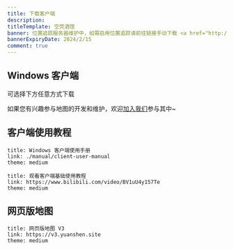 ```yaml
---
title: 下载客户端
description:
titleTemplate: 空荧酒馆
banner: 位置追踪服务器维护中，如需启用位置追踪请前往链接手动下载 <a href="http://a6t.cn/fa565" target="_black">http://a6t.cn/fa565</a>（提取码：KYJG）
bannerExpiryDate: 2024/2/15
comment: true
---
```


## **Windows 客户端** <Badge type="warning" text="Beta" />

可选择下方任意方式下载

<LinkGrid :items="downloadMethod" />

如果您有兴趣参与地图的开发和维护，欢迎[加入我们](./join.md)参与其中~

## 客户端使用教程

```card
title: Windows 客户端使用手册
link: ./manual/client-user-manual
theme: medium
```

```card
title: 观看客户端基础使用教程
link: https://www.bilibili.com/video/BV1uU4y157Te
theme: medium
```

## 网页版地图

```card
title: 网页版地图 V3
link: https://v3.yuanshen.site
theme: medium
```

<script setup>
import { useUrlSearchParams } from '@vueuse/core'
import { onMounted } from 'vue'
import { isNumber } from '../.vitepress/theme/utils'

const params = useUrlSearchParams('history')
const downloadMethod = [
  { id:'sq', name: '加入社区', target: '_self', link: './community', icon: '/imgs/logo_256.png' },
  { id:'bd', name: '百度网盘', target: '_blank', link: 'https://pan.baidu.com/s/1mrU_bkqcpcdjeKPUCzMNDQ?pwd=kyjg', icon: '/svg/baidu-drive.svg' 
  },
  { id: 'kk', name: '夸克网盘', target: '_blank', link: 'https://pan.quark.cn/s/fe8bb34c77bc', icon: '/svg/quark-drive.svg' 
  },
  { id: 'ty', name: '天翼云盘', secondary: '访问码：exn0', target: '_blank', link: 'https://cloud.189.cn/t/YF7Fj2zIRVbi', icon: '/svg/tianyi-drive.svg' 
  },
  { id:'gd', name: 'Google Drive', target: '_blank', link: 'https://drive.google.com/drive/folders/1ade5zOu14oMIJlwaJd0qf-S_xdH9pkSa?usp=sharing', icon: 'i-logos-google-drive' }
]

function jump() {
    const target = String(params.q).toLocaleLowerCase()

    downloadMethod.forEach((val) => {
      if (val.id === target) {
        location.href = val.link
      }
    })
}

onMounted(()=> {
  jump()
})
</script>

